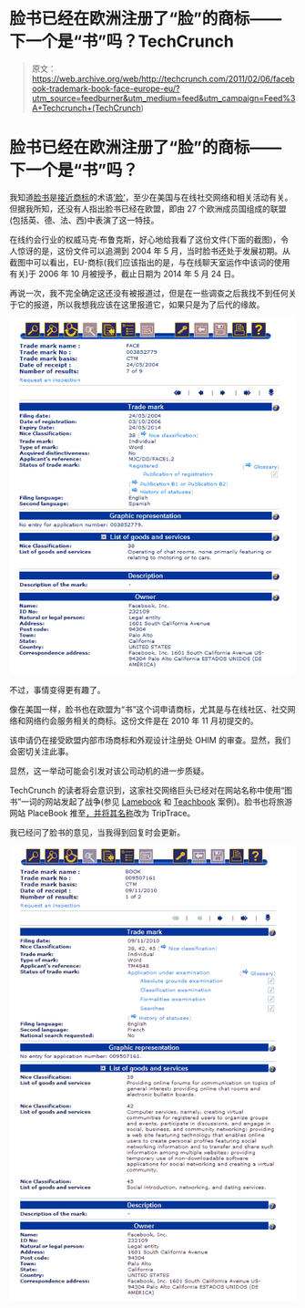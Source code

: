# 脸书已经在欧洲注册了“脸”的商标——下一个是“书”吗？TechCrunch

> 原文：<https://web.archive.org/web/http://techcrunch.com/2011/02/06/facebook-trademark-book-face-europe-eu/?utm_source=feedburner&utm_medium=feed&utm_campaign=Feed%3A+Techcrunch+(TechCrunch>)

# 脸书已经在欧洲注册了“脸”的商标——下一个是“书”吗？

我知道[脸书](https://web.archive.org/web/20230203001430/http://www.crunchbase.com/company/facebook)是[接近商标](https://web.archive.org/web/20230203001430/https://techcrunch.com/2010/11/23/patent-office-agrees-to-facebooks-face-trademark/)的术语[‘脸’](https://web.archive.org/web/20230203001430/https://techcrunch.com/2010/08/26/trademark-face/)，至少在美国与在线社交网络和相关活动有关。但据我所知，还没有人指出脸书已经在欧盟，即由 27 个欧洲成员国组成的联盟(包括英、德、法、西)中表演了这一特技。

在线约会行业的权威马克·布鲁克斯，好心地给我看了这份文件(下面的截图)，令人惊讶的是，这份文件可以追溯到 2004 年 5 月，当时脸书还处于发展初期。从截图中可以看出，EU-商标(我们应该指出的是，与在线聊天室运作中该词的使用有关)于 2006 年 10 月被授予，截止日期为 2014 年 5 月 24 日。

再说一次，我不完全确定这还没有被报道过，但是在一些调查之后我找不到任何关于它的报道，所以我想我应该在这里报道它，如果只是为了后代的缘故。

![](img/86986eb1fee3213d3d1a7b8231d65538.png)

不过，事情变得更有趣了。

像在美国一样，脸书也在欧盟为“书”这个词申请商标，尤其是与在线社区、社交网络和网络约会服务相关的商标。这份文件是在 2010 年 11 月初提交的。

该申请仍在接受欧盟内部市场商标和外观设计注册处 OHIM 的审查。显然，我们会密切关注此事。

显然，这一举动可能会引发对该公司动机的进一步质疑。

TechCrunch 的读者将会意识到，这家社交网络巨头已经对在网站名称中使用“图书”一词的网站发起了战争(参见 [Lamebook](https://web.archive.org/web/20230203001430/https://techcrunch.com/2010/11/15/facebook-vs-lamebook/) 和 [Teachbook](https://web.archive.org/web/20230203001430/https://techcrunch.com/2010/08/10/facebook-placebook/) 案例)。脸书也将旅游网站 PlaceBook 推至[，并将其名称](https://web.archive.org/web/20230203001430/https://techcrunch.com/2010/08/10/facebook-placebook/)改为 TripTrace。

我已经问了脸书的意见，当我得到回复时会更新。

![](img/7777887813a4ccddb6daf71018ad32e8.png)